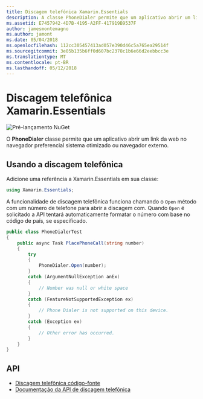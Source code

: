 ```yaml
---
title: Discagem telefônica Xamarin.Essentials
description: A classe PhoneDialer permite que um aplicativo abrir um link da web no navegador preferencial sistema otimizado ou navegador externo.
ms.assetid: E7457942-4D7B-4195-A2FF-417919B9537F
author: jamesmontemagno
ms.author: jamont
ms.date: 05/04/2018
ms.openlocfilehash: 112cc305457413ad057e390d46c5a765ea29514f
ms.sourcegitcommit: 3e05b135b6ff0d607bc2378c1b6e66d2eebbcc3e
ms.translationtype: MT
ms.contentlocale: pt-BR
ms.lasthandoff: 05/12/2018
---
```

# <a name="xamarinessentials-phone-dialer"></a>Discagem telefônica Xamarin.Essentials

![Pré-lançamento NuGet](~/media/shared/pre-release.png)

O **PhoneDialer** classe permite que um aplicativo abrir um link da web no navegador preferencial sistema otimizado ou navegador externo.

## <a name="using-phone-dialer"></a>Usando a discagem telefônica

Adicione uma referência a Xamarin.Essentials em sua classe:

```csharp
using Xamarin.Essentials;
```

A funcionalidade de discagem telefônica funciona chamando o `Open` método com um número de telefone para abrir a discagem com. Quando `Open` é solicitado a API tentará automaticamente formatar o número com base no código de país, se especificado.

```csharp
public class PhoneDialerTest
{
    public async Task PlacePhoneCall(string number)
    {
        try
        {
            PhoneDialer.Open(number);
        }
        catch (ArgumentNullException anEx)
        {
            // Number was null or white space
        }
        catch (FeatureNotSupportedException ex)
        {
            // Phone Dialer is not supported on this device.
        }
        catch (Exception ex)
        {
            // Other error has occurred.
        }
    }
}
```

## <a name="api"></a>API

- [Discagem telefônica código-fonte](https://github.com/xamarin/Essentials/tree/master/Xamarin.Essentials/PhoneDialer)
- [Documentação da API de discagem telefônica](xref:Xamarin.Essentials.PhoneDialer)
